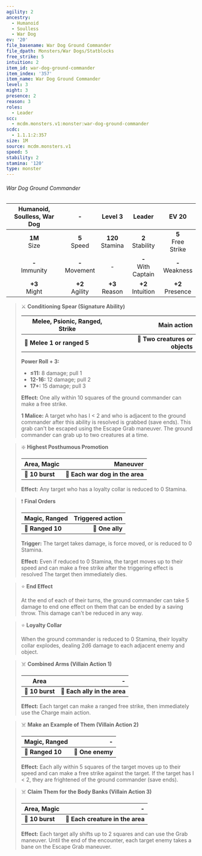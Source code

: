 ```yaml
---
agility: 2
ancestry:
  - Humanoid
  - Soulless
  - War Dog
ev: '20'
file_basename: War Dog Ground Commander
file_dpath: Monsters/War Dogs/Statblocks
free_strike: 5
intuition: 2
item_id: war-dog-ground-commander
item_index: '357'
item_name: War Dog Ground Commander
level: 3
might: 3
presence: 2
reason: 3
roles:
  - Leader
scc:
  - mcdm.monsters.v1:monster:war-dog-ground-commander
scdc:
  - 1.1.1:2:357
size: 1M
source: mcdm.monsters.v1
speed: 5
stability: 2
stamina: '120'
type: monster
---
```


###### War Dog Ground Commander

| Humanoid, Soulless, War Dog |          -          |       Level 3        |         Leader          |         EV 20          |
| :-------------------------: | :-----------------: | :------------------: | :---------------------: | :--------------------: |
|      **1M**<br/> Size       |  **5**<br/> Speed   | **120**<br/> Stamina |  **2**<br/> Stability   | **5**<br/> Free Strike |
|     **-**<br/> Immunity     | **-**<br/> Movement |          -           | **-**<br/> With Captain |  **-**<br/> Weakness   |
|      **+3**<br/> Might      | **+2**<br/> Agility |  **+3**<br/> Reason  |  **+2**<br/> Intuition  |  **+2**<br/> Presence  |

<!-- -->
> ⚔️ **Conditioning Spear (Signature Ability)**
>
> | **Melee, Psionic, Ranged, Strike** |                 **Main action** |
> | ---------------------------------- | ------------------------------: |
> | **📏 Melee 1 or ranged 5**         | **🎯 Two creatures or objects** |
>
> **Power Roll + 3:**
>
> - **≤11:** 8 damage; pull 1
> - **12-16:** 12 damage; pull 2
> - **17+:** 15 damage; pull 3
>
> **Effect:** One ally within 10 squares of the ground commander can make a free strike.
>
> **1 Malice:** A target who has I < 2 and who is adjacent to the ground commander after this ability is resolved is grabbed (save ends). This grab can't be escaped using the Escape Grab maneuver. The ground commander can grab up to two creatures at a time.

<!-- -->
> ❇️ **Highest Posthumous Promotion**
>
> | **Area, Magic** |                    **Maneuver** |
> | --------------- | ------------------------------: |
> | **📏 10 burst** | **🎯 Each war dog in the area** |
>
> **Effect:** Any target who has a loyalty collar is reduced to 0 Stamina.

<!-- -->
> ❗️ **Final Orders**
>
> | **Magic, Ranged** | **Triggered action** |
> | ----------------- | -------------------: |
> | **📏 Ranged 10**  |      **🎯 One ally** |
>
> **Trigger:** The target takes damage, is force moved, or is reduced to 0 Stamina.
>
> **Effect:** Even if reduced to 0 Stamina, the target moves up to their speed and can make a free strike after the triggering effect is resolved The target then immediately dies.

<!-- -->
> ⭐️ **End Effect**
>
> At the end of each of their turns, the ground commander can take 5 damage to end one effect on them that can be ended by a saving throw. This damage can't be reduced in any way.

<!-- -->
> ⭐️ **Loyalty Collar**
>
> When the ground commander is reduced to 0 Stamina, their loyalty collar explodes, dealing 2d6 damage to each adjacent enemy and object.

<!-- -->
> ☠️ **Combined Arms (Villain Action 1)**
>
> | **Area**        |                        **-** |
> | --------------- | ---------------------------: |
> | **📏 10 burst** | **🎯 Each ally in the area** |
>
> **Effect:** Each target can make a ranged free strike, then immediately use the Charge main action.

<!-- -->
> ☠️ **Make an Example of Them (Villain Action 2)**
>
> | **Magic, Ranged** |            **-** |
> | ----------------- | ---------------: |
> | **📏 Ranged 10**  | **🎯 One enemy** |
>
> **Effect:** Each ally within 5 squares of the target moves up to their speed and can make a free strike against the target. If the target has I < 2, they are frightened of the ground commander (save ends).

<!-- -->
> ☠️ **Claim Them for the Body Banks (Villain Action 3)**
>
> | **Area, Magic** |                            **-** |
> | --------------- | -------------------------------: |
> | **📏 10 burst** | **🎯 Each creature in the area** |
>
> **Effect:** Each target ally shifts up to 2 squares and can use the Grab maneuver. Until the end of the encounter, each target enemy takes a bane on the Escape Grab maneuver.
